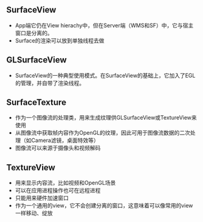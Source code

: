 ## SurfaceView
- App端它仍在View hierachy中，但在Server端（WMS和SF）中，它与宿主窗口是分离的。
- Surface的渲染可以放到单独线程去做

## GLSurfaceView
- SurfaceView的一种典型使用模式。在SurfaceView的基础上，它加入了EGL的管理，并自带了渲染线程。

## SurfaceTexture
- 作为一个图像流的处理类，用来生成纹理供GLSurfaceView或TextureView来使用
- 从图像流中获取帧内容作为OpenGL的纹理，因此可用于图像流数据的二次处理（如Camera滤镜，桌面特效等）
- 图像流可以来源于摄像头和视频解码


## TextureView
- 用来显示内容流，比如视频和OpenGL场景
- 可以在应用进程操作也可在远程进程
- 只能用来硬件加速窗口
- 作为一个通用的view，它不会创建分离的窗口，这意味着可以像常用的view一样移动、绽放


